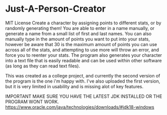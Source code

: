 # Just-A-Person-Creator
MIT License
Create a character by assigning points to different stats, or by randomly generating them!
You are able to enter in a name manually, or generate a name from a small list of first and last names.
You can also manually type in the amount of points you want to put into your stats, however be aware that 30 is the maximum amount of points you can use across all of the stats, and attempting to use more will throw an error, and force you to reenter your stats.
The program also generates your character into a text file that is easily readable and can be used within other software (as long as they can read text files).

This was created as a college project, and currently the second version of the program is the one i'm happy with. I've also uploaded the first version, but it is very limited in usability and is missing alot of key features.

IMPORTANT
MAKE SURE YOU HAVE THE LATEST JDK INSTALLED OR THE PROGRAM WONT WORK.
https://www.oracle.com/java/technologies/downloads/#jdk18-windows
